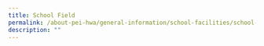 ```yaml
---
title: School Field
permalink: /about-pei-hwa/general-information/school-facilities/school-field/
description: ""
---
```


